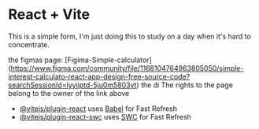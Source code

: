# React + Vite

This is a simple form, I'm just doing this to study on a day when it's hard to concentrate.

the figmas page: [Figima-Simple-calculator] (https://www.figma.com/community/file/1168104764963805050/simple-interest-calculato-react-app-design-free-source-code?searchSessionId=lyyiiptd-5ju0m5803yt)
the di The rights to the page belong to the owner of the link above

- [@vitejs/plugin-react](https://github.com/vitejs/vite-plugin-react/blob/main/packages/plugin-react/README.md) uses [Babel](https://babeljs.io/) for Fast Refresh
- [@vitejs/plugin-react-swc](https://github.com/vitejs/vite-plugin-react-swc) uses [SWC](https://swc.rs/) for Fast Refresh
